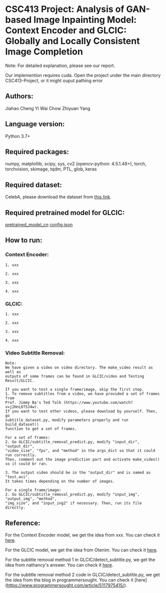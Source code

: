 # CSC413 Project: Analysis of GAN-based Image Inpainting Model: Context Encoder and GLCIC: Globally and Locally Consistent Image Completion

Note: For detailed explanation, please see our report.

Our implemention requires cuda.
Open the project under the main directory CSC413-Project, or it might ouput pathing error

## Authors: 
Jiahao Cheng 
Yi Wai Chow 
Zhiyuan Yang 

## Language version: 
Python 3.7+

## Required packages: 
numpy, matplotlib, scipy, sys, cv2 (opencv-python: 4.5.1.48+), torch, torchvision, skimage, tqdm, PTL, glob, keras

## Required dataset:
CelebA, please download the dataset from [this link](https://drive.google.com/file/d/0B7EVK8r0v71pZjFTYXZWM3FlRnM).

## Required pretrained model for GLCIC:
[pretrained_model_cn](https://github.com/CSMYang/CSC413-Project/blob/main/GLCIC/pretrained_model_cn)
[config.json](https://github.com/CSMYang/CSC413-Project/blob/main/GLCIC/config.json)

## How to run:

### Context Encoder:
    1. xxx

    2. xxx
       
    3. xxx

    4. xxx

### GLCIC:
    1. xxx

    2. xxx
       
    3. xxx

    4. xxx

### Video Subtitle Removal:

    Note:
    We have given a video on video directory. The make_video result as well as
    outputs of some frames can be found in GLCIC/video and Testing Result/GLCIC.
    
    If you want to test a single frame/image, skip the first step.
    1. To remove subtitles from a video, we have provided a set of frames from 
    Prof. Jimmy Ba's Ted Talk (https://www.youtube.com/watch?v=j2HnL6T5J4w). 
    If you want to test other videos, please download by yourself. Then, go 
    subtitle_dataset.py, modify parameters properly and run build_dataset() 
    function to get a set of frames.

    For a set of frames:
    2. Go GLCIC/subtitle_removal_predict.py, modify "input_dir", "output_dir", 
    "video_size", "fps", and "method" in the args_dict so that it could run correctly. 
    Then, comment out the image prediction part and activate make_video() so it could br ran.
       
    3. The output video should be in the "output_dir" and is named as "test.avi". 
    It takes times depending on the number of images.

    For a single frame/image:
    2. Go GLCIC/subtitle_removal_predict.py, modify "input_img", "output_img", "method", 
    "img_size", and "input_ing2" if necessary. Then, run its file directly.

## Reference:

For the Context Encoder model, we get the idea from xxx. You can check it [here]().

For the GLCIC model, we get the idea from Otenim. You can check it [here](https://github.com/otenim/GLCIC-PyTorch).

For the subtitle removal method 1 in GLCIC/detect_subtitle.py, we get the idea from nathancy's answer. You can check it [here](https://stackoverflow.com/questions/37771263/detect-text-area-in-an-image-using-python-and-opencv).

For the subtitle removal method 2 code in GLCIC/detect_subtitle.py, we get the idea from the blog in programmersought. You can check it [here]
(https://www.programmersought.com/article/5117975415/).

